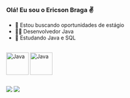 ### Olá! Eu sou o Ericson Braga ✌


- 🔭 Estou buscando oportunidades de estágio
- 🐱‍💻 Desenvolvedor Java
- 🌱 Estudando Java e SQL



<div style="display: inline_block"><br>
  <img align="center" alt="Java" height="60" width="60" src="https://cdn.jsdelivr.net/gh/devicons/devicon/icons/java/java-original-wordmark.svg" />
  <img align="center" alt="Java" height="60" width="60" src="https://cdn.jsdelivr.net/gh/devicons/devicon/icons/postgresql/postgresql-original-wordmark.svg" />
</div>         
 
 ##
 
<div> 
  <a href = "mailto:ericsonjbraga@gmail.com"><img src="https://img.shields.io/badge/-Gmail-%23333?style=for-the-badge&logo=gmail&logoColor=white" target="_blank"></a>
  <a href="https://www.linkedin.com/in/ericson-braga-03b011108/" target="_blank"><img src="https://img.shields.io/badge/-LinkedIn-%230077B5?style=for-the-badge&logo=linkedin&logoColor=white" target="_blank"></a> 
 
</div>


